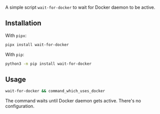 A simple script `wait-for-docker` to wait for Docker daemon to be active.

## Installation

With `pipx`:

```bash
pipx install wait-for-docker
```

With `pip`:

```bash
python3 -m pip install wait-for-docker
```

## Usage

```bash
wait-for-docker && command_which_uses_docker
```

The command waits until Docker daemon gets active. There's no configuration.
